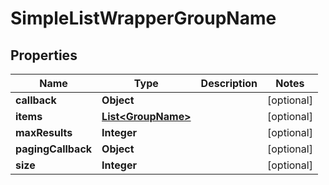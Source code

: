 

# SimpleListWrapperGroupName


## Properties

| Name | Type | Description | Notes |
|------------ | ------------- | ------------- | -------------|
|**callback** | **Object** |  |  [optional] |
|**items** | [**List&lt;GroupName&gt;**](GroupName.md) |  |  [optional] |
|**maxResults** | **Integer** |  |  [optional] |
|**pagingCallback** | **Object** |  |  [optional] |
|**size** | **Integer** |  |  [optional] |



